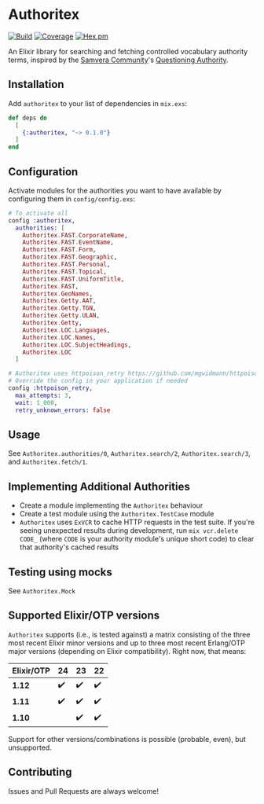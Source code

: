 # Authoritex

[![Build](https://github.com/nulib/authoritex/actions/workflows/build.yml/badge.svg)](https://github.com/nulib/authoritex/actions/workflows/build.yml)
[![Coverage](https://coveralls.io/repos/github/nulib/authoritex/badge.svg?branch=main)](https://coveralls.io/github/nulib/authoritex?branch=main)
[![Hex.pm](https://img.shields.io/hexpm/v/authoritex.svg)](https://hex.pm/packages/authoritex)

An Elixir library for searching and fetching controlled vocabulary authority terms, inspired by
the [Samvera Community](https://github.com/samvera)'s [Questioning Authority](https://github.com/samvera/questioning_authority).

## Installation

Add `authoritex` to your list of dependencies in `mix.exs`:

```elixir
def deps do
  [
    {:authoritex, "~> 0.1.0"}
  ]
end
```

## Configuration

Activate modules for the authorities you want to have available by 
configuring them in `config/config.exs`:

```elixir
# To activate all 
config :authoritex,
  authorities: [
    Authoritex.FAST.CorporateName,
    Authoritex.FAST.EventName,
    Authoritex.FAST.Form,
    Authoritex.FAST.Geographic,
    Authoritex.FAST.Personal,
    Authoritex.FAST.Topical,
    Authoritex.FAST.UniformTitle,
    Authoritex.FAST,
    Authoritex.GeoNames,
    Authoritex.Getty.AAT,
    Authoritex.Getty.TGN,
    Authoritex.Getty.ULAN,
    Authoritex.Getty,
    Authoritex.LOC.Languages,
    Authoritex.LOC.Names,
    Authoritex.LOC.SubjectHeadings,
    Authoritex.LOC
  ]

# Authoritex uses httpoison_retry https://github.com/mgwidmann/httpoison_retry
# Override the config in your application if needed
config :httpoison_retry,
  max_attempts: 3,
  wait: 1_000,
  retry_unknown_errors: false
```

## Usage

See `Authoritex.authorities/0`, `Authoritex.search/2`, `Authoritex.search/3`, 
and `Authoritex.fetch/1`.

## Implementing Additional Authorities

* Create a module implementing the `Authoritex` behaviour
* Create a test module using the `Authoritex.TestCase` module
* `Authoritex` uses `ExVCR` to cache HTTP requests in the
  test suite. If you're seeing unexpected results during development,
  run `mix vcr.delete CODE_` (where `CODE` is your authority module's
  unique short code) to clear that authority's cached results

## Testing using mocks

See `Authoritex.Mock`

## Supported Elixir/OTP versions

`Authoritex` supports (i.e., is tested against) a matrix consisting of the three most recent Elixir minor versions and up to three most recent Erlang/OTP major versions (depending on Elixir compatibility). Right now, that means:

| Elixir/OTP | 24 | 23 | 22 |
|------------|----|----|----|
| **1.12**   | ✔️  | ✔️  | ✔️  |
| **1.11**   | ✔️  | ✔️  | ✔️  |
| **1.10**   |    | ✔️  | ✔️  |

Support for other versions/combinations is possible (probable, even), but unsupported.

## Contributing

Issues and Pull Requests are always welcome!